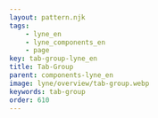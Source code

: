 ```yaml
---
layout: pattern.njk
tags: 
    - lyne_en
    - lyne_components_en
    - page
key: tab-group-lyne_en
title: Tab-Group
parent: components-lyne_en
image: lyne/overview/tab-group.webp
keywords: tab-group
order: 610
---
```


